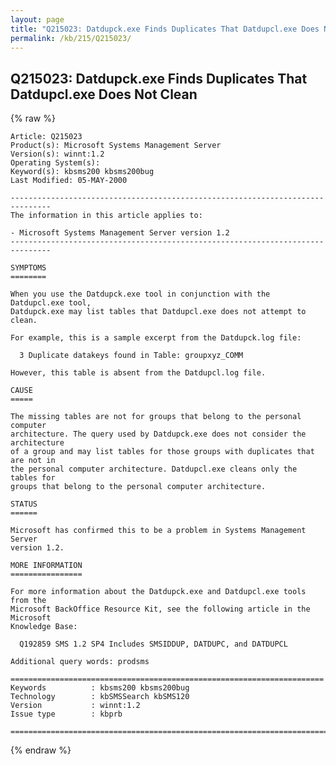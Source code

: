 ```yaml
---
layout: page
title: "Q215023: Datdupck.exe Finds Duplicates That Datdupcl.exe Does Not Clean"
permalink: /kb/215/Q215023/
---
```


## Q215023: Datdupck.exe Finds Duplicates That Datdupcl.exe Does Not Clean

{% raw %}

	Article: Q215023
	Product(s): Microsoft Systems Management Server
	Version(s): winnt:1.2
	Operating System(s): 
	Keyword(s): kbsms200 kbsms200bug
	Last Modified: 05-MAY-2000
	
	-------------------------------------------------------------------------------
	The information in this article applies to:
	
	- Microsoft Systems Management Server version 1.2 
	-------------------------------------------------------------------------------
	
	SYMPTOMS
	========
	
	When you use the Datdupck.exe tool in conjunction with the Datdupcl.exe tool,
	Datdupck.exe may list tables that Datdupcl.exe does not attempt to clean.
	
	For example, this is a sample excerpt from the Datdupck.log file:
	
	  3 Duplicate datakeys found in Table: groupxyz_COMM
	
	However, this table is absent from the Datdupcl.log file.
	
	CAUSE
	=====
	
	The missing tables are not for groups that belong to the personal computer
	architecture. The query used by Datdupck.exe does not consider the architecture
	of a group and may list tables for those groups with duplicates that are not in
	the personal computer architecture. Datdupcl.exe cleans only the tables for
	groups that belong to the personal computer architecture.
	
	STATUS
	======
	
	Microsoft has confirmed this to be a problem in Systems Management Server
	version 1.2.
	
	MORE INFORMATION
	================
	
	For more information about the Datdupck.exe and Datdupcl.exe tools from the
	Microsoft BackOffice Resource Kit, see the following article in the Microsoft
	Knowledge Base:
	
	  Q192859 SMS 1.2 SP4 Includes SMSIDDUP, DATDUPC, and DATDUPCL
	
	Additional query words: prodsms
	
	======================================================================
	Keywords          : kbsms200 kbsms200bug 
	Technology        : kbSMSSearch kbSMS120
	Version           : winnt:1.2
	Issue type        : kbprb
	
	=============================================================================
	

{% endraw %}
